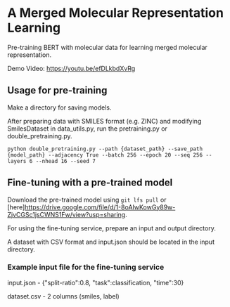 # A Merged Molecular Representation Learning

Pre-training BERT with molecular data for learning merged molecular representation.

Demo Video: https://youtu.be/efDLkbdXvRg

## Usage for pre-training

Make a directory for saving models.

After preparing data with SMILES format (e.g. ZINC) and modifying SmilesDataset in data_utils.py, run the pretraining.py or double_pretraining.py.

`python double_pretraining.py --path {dataset_path} --save_path {model_path} --adjacency True --batch 256 --epoch 20 --seq 256 --layers 6 --nhead 16 --seed 7`

## Fine-tuning with a pre-trained model

Download the pre-trained model using `git lfs pull` or [here]https://drive.google.com/file/d/1-8oAIwKowGy89w-ZjvCGSc1jsCWNS1Fw/view?usp=sharing.

For using the fine-tuning service, prepare an input and output directory.

A dataset with CSV format and input.json should be located in the input directory.

### Example input file for the fine-tuning service

input.json - {"split-ratio":0.8, "task":classification, "time":30}

dataset.csv - 2 columns (smiles, label)
